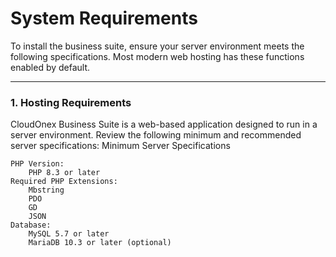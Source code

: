 # System Requirements

To install the business suite, ensure your server environment meets the following specifications. Most modern web hosting has these functions enabled by default.

---

### 1. Hosting Requirements

CloudOnex Business Suite is a web-based application designed to run in a server environment. Review the following minimum and recommended server specifications:
Minimum Server Specifications

    PHP Version:
        PHP 8.3 or later
    Required PHP Extensions:
        Mbstring
        PDO
        GD
        JSON
    Database:
        MySQL 5.7 or later
        MariaDB 10.3 or later (optional)
